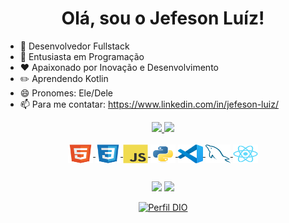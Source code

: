 <h1 align="center"> Olá, sou o Jefeson Luíz! </h1>


- 🔭 Desenvolvedor Fullstack
- 🌱 Entusiasta em Programação
- ❤  Apaixonado por Inovação e Desenvolvimento
- ✏️ Aprendendo Kotlin
- 😄 Pronomes: Ele/Dele
- 📫 Para me contatar: https://www.linkedin.com/in/jefeson-luiz/

<div align="center">
  <a href="https://github.com/JefesonLuiz">
  <img height="180em" src="https://github-readme-stats.vercel.app/api?username=JefesonLuiz&show_icons=false&theme=github_dark&include_all_commits=true&count_private=true"/>
  <img height="180em" src="https://github-readme-stats.vercel.app/api/top-langs/?username=JefesonLuiz&layout=compact&langs_count=7&theme=github_dark"/>
</div>
  
<div align="center" style="display: inline_block"><br>
  <img align="center" alt="Jeff-HTML" height="30" width="40" src="https://raw.githubusercontent.com/devicons/devicon/master/icons/html5/html5-original.svg">
  <img align="center" alt="Jeff-CSS" height="30" width="40" src="https://raw.githubusercontent.com/devicons/devicon/master/icons/css3/css3-original.svg">
  <img align="center" alt="Jeff-Js" height="30" width="40" src="https://raw.githubusercontent.com/devicons/devicon/master/icons/javascript/javascript-original.svg">
  <img align="center" alt="Jeff-Python" height="30" width="40" src="https://raw.githubusercontent.com/devicons/devicon/master/icons/python/python-original.svg">
  <img align="center" alt="Jeff-VsCode" height="30" width="40" src="https://raw.githubusercontent.com/devicons/devicon/master/icons/vscode/vscode-original.svg">
  <img align="center" alt="Jeff-MySQL" height="30" width="40" src="https://raw.githubusercontent.com/devicons/devicon/master/icons/mysql/mysql-original.svg">
  <img align="center" alt="Jeff-MySQL" height="30" width="40"
src="https://raw.githubusercontent.com/devicons/devicon/master/icons/react/react-original.svg">
</div>
  
  ##
  
 <div align="center"> 
  <a href = "mailto:jefesonluiz.linke@gmail.com"><img src="https://img.shields.io/badge/Gmail-D14836?style=for-the-badge&logo=gmail&logoColor=white" target="_blank"></a>
  <a href="https://www.linkedin.com/in/jefeson-luiz/" target="_blank"><img src="https://img.shields.io/badge/-LinkedIn-%230077B5?style=for-the-badge&logo=linkedin&logoColor=white" target="_blank"></a>
  
  <a>[![Perfil DIO](https://img.shields.io/badge/-Meu%20Perfil%20na%20DIO-30A3DC?style=for-the-badge)](https://www.dio.me/users/jefesonluiz_jrf)</a>
 
</div>
